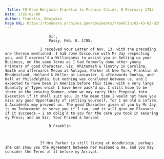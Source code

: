 ```yaml
---
 Title: FO-From Benjamin Franklin to Francis Childs, 8 February 1785
Date: 1785-02-08
Author: Franklin, Benjamin
Page URL: https://founders.archives.gov/documents/Franklin/01-43-02-0292
---
```


				
					
						Sir,
						Passy, Feb. 8. 1785.
					
					I received your Letter of Nov. 13. with the preceding one therein mentioned. I had some Discourse with Mr Jay respecting you, and I express’d a Willingness to assist you in Setting up your Business, on the same Terms as I had formerly done other young Printers of good Character, viz. Whitemash & Timothy in Carolina, Smith and afterwards Mecom at Antigua, Parker at New York, Franklin at Rhodeisland, Holland & Miller at Lancaster, & afterwards Dunlap, and Hall at Philadelphia; but nothing was concluded between us, and I expected to have been in America before this time, with a very large Quantity of Types which I have here pack’d up. I still hope to be there in the ensuing Summer, when we may carry this Proposal into Execution if it shall suit you. In the mean time I would not have you miss any good Opportunity of settling yourself, for I am old & infirm, & Accidents may prevent us. The good Character given of you by Mr Jay, is my Inducement to serve you if I can, and it will give me Pleasure if it succeeds.— I am oblig’d to you for the care you took in securing my Press; and am Sir, Your Friend & Servant
					
						B Franklin
					
				
				
					If Mrs Parker is still living at Woodbridge, perhaps she can show you the Agreement between her Husband & me, and you may consider the Terms of it before my Arrival.
				
			
